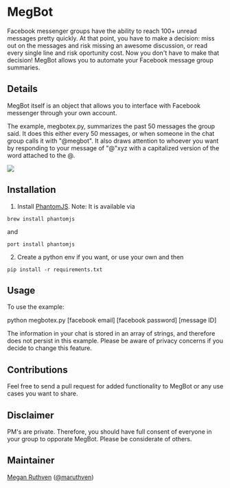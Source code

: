 # MegBot
Facebook messenger groups have the ability to reach 100+ unread messages pretty quickly. At that point, you have to make a decision: miss out on the messages and risk missing an awesome discussion, or read every single line and risk oportunity cost. Now you don't have to make that decision! MegBot allows you to automate your Facebook message group summaries.

## Details
MegBot itself is an object that allows you to interface with Facebook messenger through your own account. 

The example, megbotex.py, summarizes the past 50 messages the group said. It does this either every 50 messages, or when someone in the chat group calls it with "@megbot". It also draws attention to whoever you want by responding to your message of "@"xyz with a capitalized version of the word attached to the @.

![](https://scontent.fsnc1-1.fna.fbcdn.net/hphotos-xfp1/v/t1.0-9/11898559_10206907510503212_5645712742133939266_n.jpg?oh=4c25ee4333985aed381cc4b5ac132a2a&oe=567CF17E)

## Installation

1. Install [PhantomJS](http://phantomjs.org/download.html). Note:
It is available via
```
brew install phantomjs
```
and 
```
port install phantomjs
```
2. Create a python env if you want, or use your own and then
```
pip install -r requirements.txt
```

## Usage
To use the example:

python megbotex.py [facebook email] [facebook password] [message ID]

The information in your chat is stored in an array of strings, and therefore does not persist in this example. Please be aware of privacy concerns if you decide to change this feature.

## Contributions
Feel free to send a pull request for added functionality to MegBot or any use cases you want to share. 

## Disclaimer
PM's are private. Therefore, you should have full consent of everyone in your group to opporate MegBot. Please be considerate of others.

## Maintainer
[Megan Ruthven](http://maruthven.com/) ([@maruthven](https://twitter.com/maruthven))
